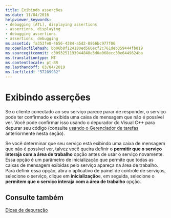 ```yaml
---
title: Exibindo asserções
ms.date: 11/04/2016
helpviewer_keywords:
- debugging [ATL], displaying assertions
- assertions, displaying
- debugging assertions
- assertions, debugging
ms.assetid: fa353fe8-4656-4384-a5d2-8866bc977f06
ms.openlocfilehash: bb06b8f124180ed566ecf2c761deb359444fb019
ms.sourcegitcommit: c3093251193944840e3d0a068ecc30e6449624ba
ms.translationtype: MT
ms.contentlocale: pt-BR
ms.lasthandoff: 03/04/2019
ms.locfileid: "57289982"
---
```

# <a name="displaying-assertions"></a>Exibindo asserções

Se o cliente conectado ao seu serviço parece parar de responder, o serviço pode ter confirmado e exibida uma caixa de mensagem que não é possível ver. Você pode confirmar isso usando o depurador do Visual C++ para depurar seu código (consulte [usando o Gerenciador de tarefas](../atl/using-task-manager.md) anteriormente nesta seção).

Se você determinar que seu serviço está exibindo uma caixa de mensagem que não é possível ver, talvez você queira definir o **permitir que o serviço interaja com a área de trabalho** opção antes de usar o serviço novamente. Essa opção é um parâmetro de inicialização que permite que todas as caixas de mensagem exibidas pelo serviço apareça na área de trabalho. Para definir essa opção, abra o aplicativo de painel de controle de serviços, selecione o serviço, clique em **inicialização**e, em seguida, selecione o **permitem que o serviço interaja com a área de trabalho** opção.

## <a name="see-also"></a>Consulte também

[Dicas de depuração](../atl/debugging-tips.md)
